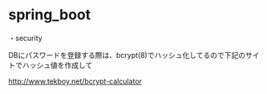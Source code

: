 # spring_boot

・security

DBにパスワードを登録する際は、bcrypt(8)でハッシュ化してるので下記のサイトでハッシュ値を作成して

http://www.tekboy.net/bcrypt-calculator